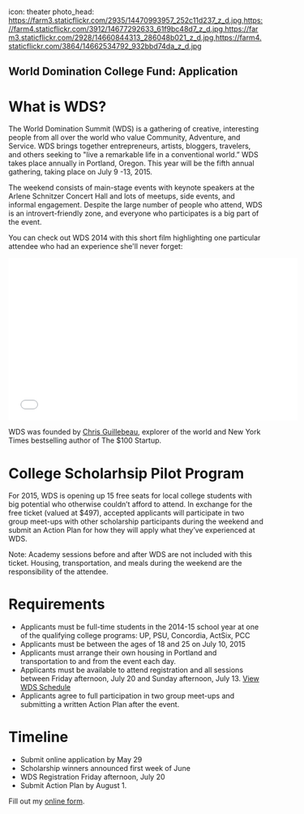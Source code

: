 icon: theater
photo_head: https://farm3.staticflickr.com/2935/14470993957_252c11d237_z_d.jpg,https://farm4.staticflickr.com/3912/14677292633_61f9bc48d7_z_d.jpg,https://farm3.staticflickr.com/2928/14660844313_286048b021_z_d.jpg,https://farm4.staticflickr.com/3864/14662534792_932bbd74da_z_d.jpg

## World Domination College Fund: Application

# What is WDS?

The World Domination Summit (WDS) is a gathering of creative, interesting people from all over the world who value Community, Adventure, and Service. WDS brings together entrepreneurs, artists, bloggers, travelers, and others seeking to "live a remarkable life in a conventional world.” WDS takes place annually in Portland, Oregon. This year will be the fifth annual gathering, taking place on July 9 -13, 2015.

The weekend consists of main-stage events with keynote speakers at the Arlene Schnitzer Concert Hall and lots of meetups, side events, and informal engagement. Despite the large number of people who attend, WDS is an introvert-friendly zone, and everyone who participates is a big part of the event.

You can check out WDS 2014 with this short film highlighting one particular attendee who had an experience she'll never forget:

<iframe src="//player.vimeo.com/video/109903000?title=0&amp;byline=0&amp;portrait=0&amp;color=adbf27" width="570" height="321" frameborder="0" webkitallowfullscreen mozallowfullscreen allowfullscreen></iframe>

WDS was founded by <a href="http://chrisguillebeau.com/about/" target="_blank">Chris Guillebeau</a>, explorer of the world and New York Times bestselling author of The $100 Startup.
 
<div class="zig-zags_blue"></div>

# College Scholarhsip Pilot Program

For 2015, WDS is opening up 15 free seats for local college students with big potential who otherwise couldn’t afford to attend. In exchange for the free ticket (valued at $497), accepted applicants will participate in two group meet-ups with other scholarship participants during the weekend and submit an Action Plan for how they will apply what they’ve experienced at WDS.
 
Note: Academy sessions before and after WDS are not included with this ticket. Housing, transportation, and meals during the weekend are the responsibility of the attendee.

# Requirements

<ul>
  <li>Applicants must be full-time students in the 2014-15 school year at one of the qualifying college programs: UP, PSU, Concordia, ActSix, PCC</li>
<li>Applicants must be between the ages of 18 and 25 on July 10, 2015</li>
<li>Applicants must arrange their own housing in Portland and transportation to and from the event each day.</li>
<li>Applicants must be available to attend registration and all sessions between Friday afternoon, July 20 and Sunday afternoon, July 13. <a href="http://worlddominationsummit.com/schedule" target="_blank">View WDS Schedule</a></li>
<li>Applicants agree to full participation in two group meet-ups and submitting a written Action Plan after the event.</li>
</ul>

# Timeline

<ul>
<li>Submit online application by May 29</li>
<li>Scholarship winners announced first week of June</li>
<li>WDS Registration Friday afternoon, July 20</li>
<li>Submit Action Plan by August 1.</li>
</ul>

<div class="line-canvas"></div>

<div id="wufoo-zf7b2mc1wlbcn7">
Fill out my <a href="https://worlddominationsummit.wufoo.com/forms/zf7b2mc1wlbcn7">online form</a>.
</div>
<script type="text/javascript">var zf7b2mc1wlbcn7;(function(d, t) {
var s = d.createElement(t), options = {
'userName':'worlddominationsummit',
'formHash':'zf7b2mc1wlbcn7',
'autoResize':true,
'height':'2144',
'async':true,
'host':'wufoo.com',
'header':'show',
'ssl':true};
s.src = ('https:' == d.location.protocol ? 'https://' : 'http://') + 'www.wufoo.com/scripts/embed/form.js';
s.onload = s.onreadystatechange = function() {
var rs = this.readyState; if (rs) if (rs != 'complete') if (rs != 'loaded') return;
try { zf7b2mc1wlbcn7 = new WufooForm();zf7b2mc1wlbcn7.initialize(options);zf7b2mc1wlbcn7.display(); } catch (e) {}};
var scr = d.getElementsByTagName(t)[0], par = scr.parentNode; par.insertBefore(s, scr);
})(document, 'script');</script>
